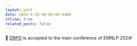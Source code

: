 ```yaml
---
layout: post
date: 2024-9-20 09:00:00-0400
inline: true
related_posts: false
---
```


🎉 [DRPO]() is accepted to the main conference of EMNLP 2024!
